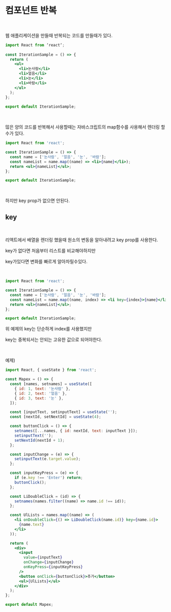 # 컴포넌트 반복

<br>

웹 애플리케이션을 만들때 반복되는 코드를 만들때가 있다.

```jsx
import React from ‘react‘;
 
const IterationSample = () => {
  return (
    <ul>
      <li>눈사람</li>
      <li>얼음</li>
      <li>눈</li>
      <li>바람</li>
    </ul>
  );
};
 
export default IterationSample;
```

<br>

많은 양의 코드를 반복해서 사용할때는 자바스크립트의 map함수를 사용해서 렌더링 할수가 있다.

```jsx
import React from 'react';

const IterationSample = () => {
  const name = ['눈사람', '얼음', '눈', '바람'];
  const nameList = name.map((name) => <li>{name}</li>);
  return <ul>{nameList}</ul>;
};

export default IterationSample;
```

<br>

하지만 key prop가 없으면 안된다.

## key

<br>

리액트에서 배열을 렌더링 했을때 원소의 변동을 알아내려고 key prop를 사용한다.

key가 없다면 처음부터 리스트를 비교해야하지만

key가있다면 변화를 빠르게 알아차릴수있다.

<br>

```jsx
import React from 'react';

const IterationSample = () => {
  const name = ['눈사람', '얼음', '눈', '바람'];
  const nameList = name.map((name, index) => <li key={index}>{name}</li>);
  return <ul>{nameList}</ul>;
};

export default IterationSample;
```

위 예제의 key는 단순하게 index를 사용했지만

key는 중복되서는 안되는 고유한 값으로 되어야한다.

<br>

예제)

```jsx
import React, { useState } from 'react';

const Mapex = () => {
  const [names, setnames] = useState([
    { id: 1, text: '눈사람' },
    { id: 2, text: '얼음' },
    { id: 3, text: '눈' },
  ]);

  const [inputText, setinputText] = useState('');
  const [nextId, setNextId] = useState(4);

  const buttonClick = () => {
    setnames([...names, { id: nextId, text: inputText }]);
    setinputText('');
    setNextId(nextId + 1);
  };

  const inputChange = (e) => {
    setinputText(e.target.value);
  };

  const inputKeyPress = (e) => {
    if (e.key !== 'Enter') return;
    buttonClick();
  };

  const LiDoubleClick = (id) => {
    setnames(names.filter((name) => name.id !== id));
  };

  const UlLists = names.map((name) => (
    <li onDoubleClick={() => LiDoubleClick(name.id)} key={name.id}>
      {name.text}
    </li>
  ));

  return (
    <div>
      <input
        value={inputText}
        onChange={inputChange}
        onKeyPress={inputKeyPress}
      />
      <button onClick={buttonClick}>추가</button>
      <ul>{UlLists}</ul>
    </div>
  );
};

export default Mapex;
```